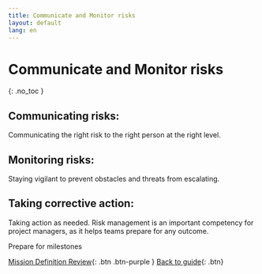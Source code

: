 ```yaml
---
title: Communicate and Monitor risks
layout: default
lang: en
---
```


# Communicate and Monitor risks
{: .no_toc }


## Communicating risks: 
Communicating the right risk to the right person at the right level. 

## Monitoring risks: 
Staying vigilant to prevent obstacles and threats from escalating. 

## Taking corrective action: 
Taking action as needed. 
Risk management is an important competency for project managers, as it helps teams prepare for any outcome.


Prepare for milestones



[Mission Definition Review]({{site.url}}/project-managers/pm-mdr/){: .btn .btn-purple }
[Back to guide]({{site.url}}//pm/guide#how-to){: .btn}